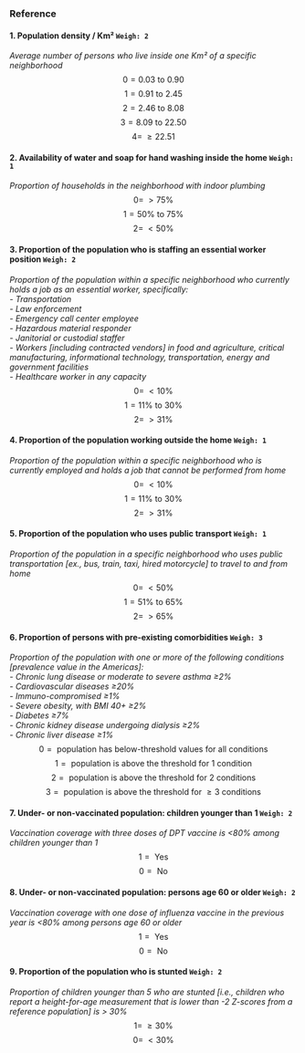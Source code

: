 ### Reference
#### 1. Population density / Km² `Weigh: 2`
*Average number of persons who live inside one Km² of a specific neighborhood*  
$$
0=0.03\text{ to }0.90
$$
$$
1=0.91\text{ to }2.45
$$
$$
2=2.46\text{ to }8.08
$$
$$
3=8.09\text{ to }22.50
$$
$$
4=\;\ge22.51
$$

#### 2. Availability of water and soap for hand washing inside the home `Weigh: 1`
*Proportion of households in the neighborhood with indoor plumbing*  
$$
0=\;\gt75\%
$$
$$
1=50\%\text{ to }75\% 
$$
$$
2=\;\lt50\% 
$$

#### 3. Proportion of the population who is staffing an essential worker position `Weigh: 2`
*Proportion of the population within a specific neighborhood who currently holds a job as an essential worker, specifically:*      
*- Transportation*          
*- Law enforcement*    
*- Emergency call center employee*    
*- Hazardous material responder*    
*- Janitorial or custodial staffer*     
*- Workers [including contracted vendors] in food and agriculture, critical manufacturing, informational technology, transportation, energy and government facilities*    
*- Healthcare worker in any capacity*  
$$
0=\;\lt10\%
$$
$$
1=11\%\text{ to }30\%
$$
$$
2=\;\gt31\%
$$

#### 4.  Proportion of the population working outside the home `Weigh: 1`
*Proportion of the population within a specific neighborhood who is currently employed and holds a job that cannot be performed from home*  
$$
0=\;\lt10\% 
$$
$$
1=11\%\text{ to }30\%
$$
$$
2=\;\gt31\% 
$$

#### 5. Proportion of the population who uses public transport `Weigh: 1`
*Proportion of the population in a specific neighborhood who uses public transportation [ex., bus, train, taxi, hired motorcycle] to travel to and from home*  
$$
0=\;\lt50\% 
$$ 
$$
1=51\%\text{ to }65\%
$$
$$
2=\;\gt65\% 
$$

#### 6. Proportion of persons with pre-existing comorbidities `Weigh: 3`
*Proportion of the population with one or more of the following conditions [prevalence value in the Americas]:*       
*- Chronic lung disease or moderate to severe asthma ≥2%*        
*- Cardiovascular diseases ≥20%*     
*- Immuno-compromised ≥1%*  
*- Severe obesity, with BMI 40+ ≥2%*    
*- Diabetes ≥7%*      
*- Chronic kidney disease undergoing dialysis ≥2%*    
*- Chronic liver disease ≥1%*    
$$
0=\text{ population has below-threshold  values for all conditions}
$$
$$
1=\text{ population is above the threshold for 1 condition}
$$
$$
2=\text{ population is above the threshold for 2 conditions}
$$
$$
3=\text{ population is above the threshold for }\ge3 \text{ conditions}
$$

#### 7. Under- or non-vaccinated population: children younger than 1 `Weigh: 2`
*Vaccination coverage with three doses of DPT vaccine is <80% among children younger than 1*    
$$
1=\text{ Yes}
$$
$$
0=\text{ No}
$$

#### 8. Under- or non-vaccinated population: persons age 60 or older `Weigh: 2`
*Vaccination coverage with one dose of influenza vaccine in the previous year is <80% among persons age 60 or older*   
$$
1=\text{ Yes}
$$
$$
0=\text{ No}
$$

#### 9. Proportion of the population who is stunted `Weigh: 2`
*Proportion of children younger than 5 who are stunted [i.e., children who report a height-for-age measurement that is lower than -2 Z-scores from a reference population] is > 30%*    
$$
1=\;\ge30\%
$$
$$
0=\;\lt30\%
$$




